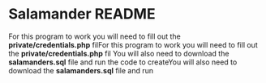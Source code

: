 # Salamander README
For this program to work you will need to fill out the **private/credentials.php** filFor this program to work you will need to fill out the **private/credentials.php** fil
You will also need to download the **salamanders.sql** file and run the code to createYou will also need to download the **salamanders.sql** file and run
